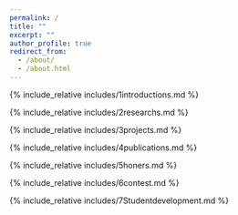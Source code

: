 ```yaml
---
permalink: /
title: ""
excerpt: ""
author_profile: true
redirect_from: 
  - /about/
  - /about.html
---
```


<span class='anchor' id='about-me'></span>
{% include_relative includes/1introductions.md %}

{% include_relative includes/2researchs.md %}

{% include_relative includes/3projects.md %}

{% include_relative includes/4publications.md %}

{% include_relative includes/5honers.md %}

{% include_relative includes/6contest.md %}

{% include_relative includes/7Studentdevelopment.md %}
